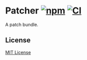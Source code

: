 # Patcher [![npm](https://img.shields.io/npm/v/@nice-winter/patcher)](https://www.npmjs.com/package/@nice-winter/patcher) [![CI](https://github.com/nice-winter/patcher/actions/workflows/ci.yml/badge.svg)](https://github.com/nice-winter/patcher/actions/workflows/ci.yml)

A patch bundle.

## License

[MIT License](LICENSE)
